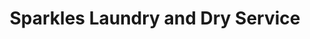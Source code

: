 ---
title: "Sparkles Laundry and Dry Service"
url: /accra/sparkles-laundry-and-dry-service/
shop: laundry
---